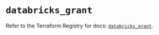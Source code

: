 # `databricks_grant`

Refer to the Terraform Registry for docs: [`databricks_grant`](https://registry.terraform.io/providers/databricks/databricks/1.64.1/docs/resources/grant).
